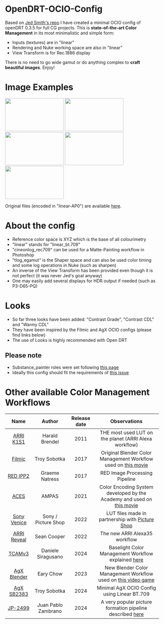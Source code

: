 # OpenDRT-OCIO-Config
Based on [Jed Smith's repo](https://github.com/jedypod/open-display-transform/) I have created a minimal OCIO config of openDRT 0.3.5 for full CG projects. This is **state-of-the-art Color Management** in its most minimalistic and simple form:
* Inputs (textures) are in "linear"
* Rendering and Nuke working space are also in "linear"
* View Transform is for Rec.1886 display

There is no need to go wide gamut or do anything complex to **craft beautiful images**. Enjoy!

# Image Examples
<p>
    <img ![light_sabers_openDRT_0_3_5] width="192" height="108" src="https://github.com/user-attachments/assets/58ce22fb-5f47-4212-afd4-5de5d64dffc1" >
    <img ![photographic_scene_openDRT_0_3_5] width="192" height="108" src="https://github.com/user-attachments/assets/40a16fe6-cdbc-45a6-815c-03ad226276f9" >
    <img ![lego_sailors_openDRT_0_3_5] width="192" height="108" src="https://github.com/user-attachments/assets/728e804f-c80e-4dfb-97b8-d161ad1e6d2c" >
    <img [louise_concert_openDRT_0_3_5] width="192" height="108" src="https://github.com/user-attachments/assets/75a872d1-09c6-4608-a1c0-b6ed88ef153f" >
    <img ![hue_sweep_openDRT_0_3_5] width="192" height="108" src="https://github.com/user-attachments/assets/7fba91b0-5acf-4ce6-9f96-0874b921f9aa" >  
</p>

Original files (encoded in "linear-AP0") are available [here](https://www.dropbox.com/scl/fo/fhzx0bcwcjylek1oz7kjc/ACGfmi0EHeufVOQPZLvvk7w?rlkey=53cp61955hbns8x46j6cf8k55&e=1&dl=0).

# About the config
* Reference color space is XYZ which is the base of all colourimetry
* "linear" stands for "linear_bt.709"
* "cineonlog_rec709" can be used for a Matte-Painting workflow in Photoshop
* "tlog_egamut" is the Shaper space and can also be used color timing and some log operations in Nuke (such as sharpen)
* An inverse of the View Transform has been provided even though it is not perfect (it was never Jed's goal anyway)
* One may easily add several displays for HDR output if needed (such as P3-D65-PQ)

# Looks
* So far three looks have been added: "Contrast Grade", "Contrast CDL" and "Warmy CDL"
* They have been inspired by the Filmic and AgX OCIO configs (please find links below)
* The use of Looks is highly recommended with Open DRT

## Please note

* Substance_painter roles were set following [this page](https://mrlixm.github.io/blog/substance-painter-color-management/)
* Ideally this config should fit the requirements of [this issue](https://github.com/AcademySoftwareFoundation/OpenColorIO/issues/2011)

# Other available Color Management Workflows
| Name                                                                                             | Author               | Release date |              Observations                             |
|:---:                                                                                             |         :---:        |      :---:   |                 :---:                                 |
| [ARRI K1S1](https://www.arri.com/en/learn-help/learn-help-camera-system/tools/lut-generator)     | Harald Brendel       | 2011         | THE most used LUT on the planet (ARRI Alexa workflow) |
| [Filmic](https://github.com/sobotka/filmic-blender)                                              | Troy Sobotka         | 2017         | Original Blender Color Management Workflow used on [this movie](https://www.youtube.com/watch?v=uf3ALGKgpGU) |
| [RED IPP2](https://support.red.com/hc/en-us/articles/360041467533-RED-LUT-Downloads)             | Graeme Natress       | 2017         | RED Image Processing Pipeline |
| [ACES](https://github.com/AcademySoftwareFoundation/OpenColorIO-Config-ACES/releases)            | AMPAS                | 2021         | Color Encoding System developed by the Academy and used on [this movie](https://www.youtube.com/watch?v=TnGl01FkMMo) |
| [Sony Venice](https://sonycine.com/resources/luts/)                                              | Sony / Picture Shop  | 2022         | LUT files made in partnership with [Picture Shop](https://www.pictureshop.com/) |
| [ARRI Reveal](https://www.arri.com/en/learn-help/learn-help-camera-system/tools/lut-generator)   | Sean Cooper          | 2022         | The new ARRI Alexa35 workflow |
| [TCAMv3](https://www.filmlight.ltd.uk/support/customer-login/colourspaces/colourspaces.php)      | Daniele Siragusano   | 2024         | Baselight Color Management Workflow explained [here](https://youtu.be/DL4n6LErMbw?t=325) |
| [AgX Blender](https://github.com/EaryChow/AgX)                                                   | Eary Chow            | 2023         | New Blender Color Management Workflow used on [this video game](https://www.youtube.com/watch?v=mVjBRZqajYY) |
| [AgX SB2383](https://github.com/sobotka/SB2383-Configuration)                                    | Troy Sobotka         | 2024         | Minimal AgX OCIO Config using Linear BT.709 |
| [JP-2499](https://github.com/jedypod/JP2499)                                                     | Juan Pablo Zambrano  | 2024         | A very popular picture formation pipeline described [here](https://www.liftgammagain.com/forum/index.php?threads/2499-drt-an-alternative-picture-formation-pipeline.18639/) |

